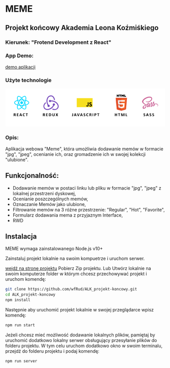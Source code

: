 # MEME

## Projekt końcowy Akademia Leona Koźmiśkiego

### Kierunek: "Frotend Development z React"

### App Demo:

[demo aplikacji](https://alk-projekt-koncowy.vercel.app/)

### Użyte technologie

<img src="screens/technologies-meme.png" width="600" />

### Opis:

Aplikacja webowa "Meme", która umożliwia dodawanie memów w formacie "jpg", "jpeg", ocenianie ich, oraz gromadzenie ich w swojej kolekcji "ulubione".

## Funkcjonalność:

- Dodawanie memów w postaci linku lub pliku w formacie "jpg", "jpeg" z lokalnej przestrzeni dyskowej,
- Ocenianie poszczególnych memów,
- Oznaczanie Memów jako ulubione,
- Filtrowanie memów na 3 różne przestrzenie: "Regular", "Hot", "Favorite",
- Formularz dodawania mema z przyjaznym Interface,
- RWD

## Instalacja

MEME wymaga zainstalowanego Node.js v10+

Zainstaluj projekt lokalnie na swoim kompuetrze i uruchom serwer.

[wejdź na stronę projektu](https://github.com/wfRud/Memory-react-game) Pobierz Zip projektu.
Lub
Utwórz lokalnie na swoim komputerze folder w którym chcesz przechowywać projekt i uruchom komendę:

```sh
git clone https://github.com/wfRud/ALK_projekt-koncowy.git
cd ALK_projekt-koncowy
npm install
```

Następnie aby uruchomić projekt lokalnie w swojej przeglądarce wpisz komendę:

```sh
npm run start
```

Jeżeli chcesz mieć możliwość dodawanie lokalnych plików, pamiętaj by uruchomić dodatkowo lokalny serwer obsługujący przesyłanie plików do folderu projektu. W tym celu uruchom dodatkowo okno w swoim terminalu, przejdź do folderu projektu i podaj komendę:

```sh
npm run server
```
